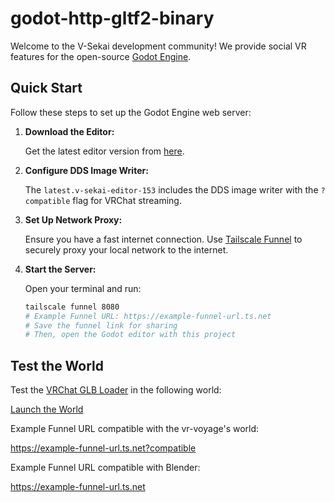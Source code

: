 # godot-http-gltf2-binary

Welcome to the V-Sekai development community! We provide social VR features for the open-source [Godot Engine](https://godotengine.org/).

## Quick Start

Follow these steps to set up the Godot Engine web server:

1. **Download the Editor:**

   Get the latest editor version from [here](https://github.com/V-Sekai/world-godot/releases/tag/latest.v-sekai-editor-153).

2. **Configure DDS Image Writer:**

   The `latest.v-sekai-editor-153` includes the DDS image writer with the `?compatible` flag for VRChat streaming.

3. **Set Up Network Proxy:**

   Ensure you have a fast internet connection. Use [Tailscale Funnel](https://tailscale.com/kb/1223/funnel) to securely proxy your local network to the internet.

4. **Start the Server:**

   Open your terminal and run:

   ```bash
   tailscale funnel 8080
   # Example Funnel URL: https://example-funnel-url.ts.net
   # Save the funnel link for sharing
   # Then, open the Godot editor with this project
   ```

## Test the World

Test the [VRChat GLB Loader](https://github.com/vr-voyage/vrchat-glb-loader) in the following world:

[Launch the World](https://vrchat.com/home/launch?worldId=wrld_a74abb7d-a423-44bb-a7ea-3bc5e8281dde)

Example Funnel URL compatible with the vr-voyage's world:

https://example-funnel-url.ts.net?compatible

Example Funnel URL compatible with Blender:

https://example-funnel-url.ts.net
